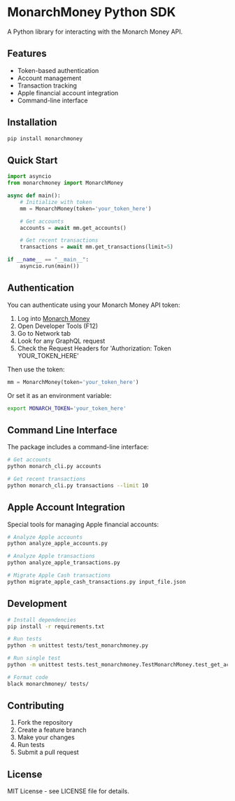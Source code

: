 # MonarchMoney Python SDK

A Python library for interacting with the Monarch Money API.

## Features

- Token-based authentication
- Account management
- Transaction tracking
- Apple financial account integration
- Command-line interface

## Installation

```bash
pip install monarchmoney
```

## Quick Start

```python
import asyncio
from monarchmoney import MonarchMoney

async def main():
    # Initialize with token
    mm = MonarchMoney(token='your_token_here')

    # Get accounts
    accounts = await mm.get_accounts()

    # Get recent transactions
    transactions = await mm.get_transactions(limit=5)

if __name__ == "__main__":
    asyncio.run(main())
```

## Authentication

You can authenticate using your Monarch Money API token:

1. Log into [Monarch Money](https://app.monarchmoney.com)
2. Open Developer Tools (F12)
3. Go to Network tab
4. Look for any GraphQL request
5. Check the Request Headers for 'Authorization: Token YOUR_TOKEN_HERE'

Then use the token:

```python
mm = MonarchMoney(token='your_token_here')
```

Or set it as an environment variable:

```bash
export MONARCH_TOKEN='your_token_here'
```

## Command Line Interface

The package includes a command-line interface:

```bash
# Get accounts
python monarch_cli.py accounts

# Get recent transactions
python monarch_cli.py transactions --limit 10
```

## Apple Account Integration

Special tools for managing Apple financial accounts:

```bash
# Analyze Apple accounts
python analyze_apple_accounts.py

# Analyze Apple transactions
python analyze_apple_transactions.py

# Migrate Apple Cash transactions
python migrate_apple_cash_transactions.py input_file.json
```

## Development

```bash
# Install dependencies
pip install -r requirements.txt

# Run tests
python -m unittest tests/test_monarchmoney.py

# Run single test
python -m unittest tests.test_monarchmoney.TestMonarchMoney.test_get_accounts

# Format code
black monarchmoney/ tests/
```

## Contributing

1. Fork the repository
2. Create a feature branch
3. Make your changes
4. Run tests
5. Submit a pull request

## License

MIT License - see LICENSE file for details.

